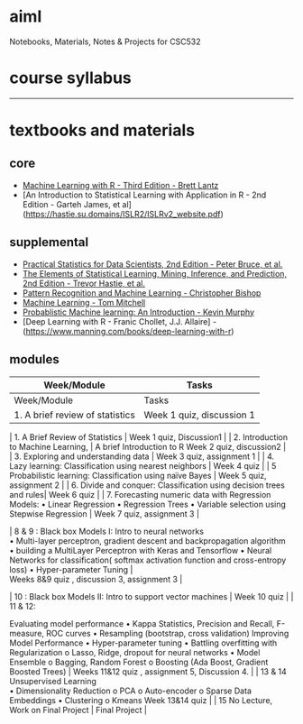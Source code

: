 # aiml
Notebooks, Materials, Notes &amp; Projects for CSC532

# course syllabus 

------------------

# textbooks and materials

## core

- [Machine Learning with R - Third Edition - Brett Lantz](https://www.oreilly.com/library/view/machine-learning-with/9781788295864/)
- [An Introduction to Statistical Learning with Application in R - 2nd Edition - Garteh James, et al] (https://hastie.su.domains/ISLR2/ISLRv2_website.pdf)

## supplemental

- [Practical Statistics for Data Scientists, 2nd Edition - Peter Bruce, et al.](https://learning.oreilly.com/library/view/practical-statistics-for/9781492072935/)
- [The Elements of Statistical Learning, Mining, Inference, and Prediction, 2nd Edition - Trevor Hastie, et al.](https://web.stanford.edu/~hastie/ElemStatLearn/)
- [Pattern Recognition and Machine Learning - Christopher Bishop](http://research.microsoft.com/en-us/um/people/cmbishop/prml/)
- [Machine Learning - Tom Mitchell](http://www.cs.cmu.edu/~tom/mlbook.html)
- [Probablistic Machine learning: An Introduction - Kevin Murphy](https://probml.github.io/pml-book/book1.html)
- [Deep Learning with R - Franic Chollet, J.J. Allaire] - (https://www.manning.com/books/deep-learning-with-r)


## modules

| Week/Module | Tasks |
| ----------- | ----------- |
| Week/Module | Tasks |
| 1. A brief review of statistics | Week 1 quiz, discussion 1 | 

| 1. A Brief Review of Statistics | Week 1 quiz, Discussion1  |
| 2. Introduction to Machine Learning,  |  A brief Introduction to R  Week 2 quiz, discussion2 |  
| 3. Exploring and understanding data |  Week 3 quiz, assignment 1  | 
| 4. Lazy learning: Classification using nearest neighbors |  Week 4 quiz | 
| 5 Probabilistic learning: Classification using naïve Bayes | Week 5 quiz, assignment 2  | 
| 6. Divide and conquer: Classification using decision trees and rules| Week 6 quiz | 
| 7. Forecasting numeric data with Regression Models: 
• Linear Regression 
•  Regression Trees 
• Variable selection using Stepwise Regression 
 | Week 7 quiz, assignment 3 | 
 
| 8 & 9 : Black box Models I: Intro to neural networks  
• Multi-layer perceptron, gradient descent and 
backpropagation algorithm  
• building a MultiLayer Perceptron with Keras and 
Tensorflow 
•  Neural Networks for classification( softmax activation 
function and cross-entropy loss) 
• Hyper-parameter Tuning 
|  
Weeks 8&9 quiz , discussion 
3, assignment 3 | 
 
| 10 : Black box Models II: Intro to support vector machines | Week 10 quiz | 
| 11 & 12:   
 
Evaluating model performance 
• Kappa Statistics, Precision and Recall, F-measure, ROC 
curves 
• Resampling (bootstrap, cross validation) 
Improving Model Performance 
• Hyper-parameter tuning 
• Battling overfitting with Regularization 
o Lasso, Ridge, dropout for neural networks 
• Model Ensemble 
o Bagging, Random Forest 
o Boosting (Ada Boost, Gradient Boosted Trees) | 
Weeks 11&12 quiz , 
assignment 5, Discussion 4. | 
| 13 & 14  
 Unsupervised Learning  
• Dimensionality Reduction 
o PCA 
o Auto-encoder 
o Sparse Data Embeddings 
• Clustering 
o Kmeans 
 Week 13&14 quiz | 
| 15  No Lecture, Work on Final Project | Final Project |

